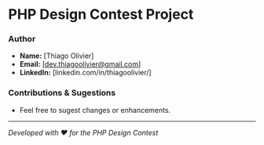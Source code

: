 # PHP Design Contest Project

### Author
- **Name:** [Thiago Olivier]
- **Email:** [dev.thiagoolivier@gmail.com]
- **LinkedIn:** [linkedin.com/in/thiagoolivier/]

### Contributions & Sugestions
- Feel free to sugest changes or enhancements.

---
*Developed with ❤️ for the PHP Design Contest*